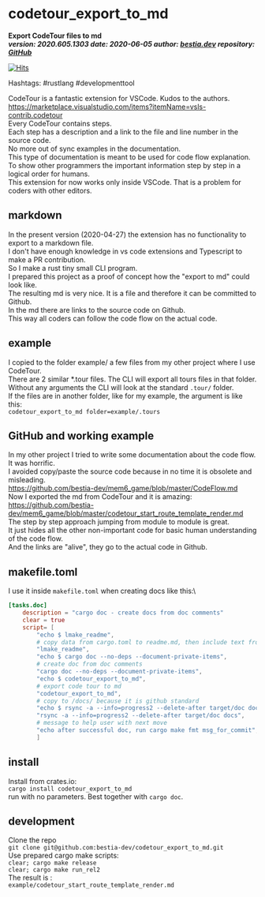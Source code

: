 # codetour_export_to_md

[comment]: # (lmake_readme cargo.toml data start)

**Export CodeTour files to md**  
***version: 2020.605.1303 date: 2020-06-05 author: [bestia.dev](https://bestia.dev) repository: [GitHub](https://github.com/bestia-dev/codetour_export_to_md)***  

[comment]: # (lmake_readme cargo.toml data end)

[![Hits](https://hits.seeyoufarm.com/api/count/incr/badge.svg?url=https%3A%2F%2Fgithub.com%2Fbestia-dev%2Fcodetour_export_to_md&count_bg=%2379C83D&title_bg=%23555555&icon=&icon_color=%23E7E7E7&title=hits&edge_flat=false)](https://hits.seeyoufarm.com)

Hashtags: #rustlang #developmenttool

CodeTour is a fantastic extension for VSCode. Kudos to the authors.  
<https://marketplace.visualstudio.com/items?itemName=vsls-contrib.codetour>  
Every CodeTour contains steps.  
Each step has a description and a link to the file and line number in the source code.  
No more out of sync examples in the documentation.  
This type of documentation is meant to be used for code flow explanation.  
To show other programmers the important information step by step in a logical order for humans.  
This extension for now works only inside VSCode. That is a problem for coders with other editors.  

## markdown

In the present version (2020-04-27) the extension has no functionality to export to a markdown file.  
I don't have enough knowledge in vs code extensions and Typescript to make a PR contribution.  
So I make a rust tiny small CLI program.  
I prepared this project as a proof of concept how the "export to md" could look like.  
The resulting md is very nice. It is a file and therefore it can be committed to Github.  
In the md there are links to the source code on Github.  
This way all coders can follow the code flow on the actual code.  

## example

I copied to the folder example/ a few files from my other project where I use CodeTour.  
There are 2 similar *.tour files. The CLI will export all tours files in that folder.  
Without any arguments the CLI will look at the standard `.tour/` folder.  
If the files are in another folder, like for my example, the argument is like this:  
`codetour_export_to_md folder=example/.tours`  

## GitHub and working example

In my other project I tried to write some documentation about the code flow.  
It was horrific.  
I avoided copy/paste the source code because in no time it is obsolete and misleading.  
<https://github.com/bestia-dev/mem6_game/blob/master/CodeFlow.md>  
Now I exported the md from CodeTour and it is amazing:  
<https://github.com/bestia-dev/mem6_game/blob/master/codetour_start_route_template_render.md>  
The step by step approach jumping from module to module is great.  
It just hides all the other non-important code for basic human understanding of the code flow.  
And the links are "alive", they go to the actual code in Github.  

## makefile.toml

I use it inside `makefile.toml` when creating docs like this:\

```toml
[tasks.doc]
    description = "cargo doc - create docs from doc comments"
    clear = true
    script= [
        "echo $ lmake_readme",
        # copy data from cargo.toml to readme.md, then include text from readme.md into *.rs doc comments
        "lmake_readme",
        "echo $ cargo doc --no-deps --document-private-items",
        # create doc from doc comments
        "cargo doc --no-deps --document-private-items",
        "echo $ codetour_export_to_md",
        # export code tour to md
        "codetour_export_to_md",
        # copy to /docs/ because it is github standard
        "echo $ rsync -a --info=progress2 --delete-after target/doc docs",
        "rsync -a --info=progress2 --delete-after target/doc docs",
        # message to help user with next move
        "echo after successful doc, run cargo make fmt msg_for_commit",
        ]
```

[comment]: # (lmake_readme exclude start A)  

## install

Install from crates.io:  
`cargo install codetour_export_to_md`  
run with no parameters. Best together with `cargo doc`.  

## development

Clone the repo  
`git clone git@github.com:bestia-dev/codetour_export_to_md.git`  
Use prepared cargo make scripts:  
`clear; cargo make release`  
`clear; cargo make run_rel2`  
The result is :  
`example/codetour_start_route_template_render.md`  

[comment]: # (lmake_readme exclude end A)  
